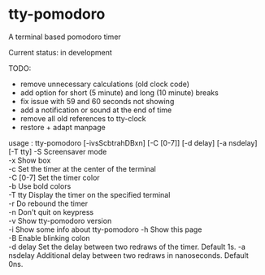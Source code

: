 tty-pomodoro
============

A terminal based pomodoro timer

Current status: in development

TODO:

* remove unnecessary calculations (old clock code)
* add option for short (5 minute) and long (10 minute) breaks
* fix issue with 59 and 60 seconds not showing
* add a notification or sound at the end of time
* remove all old references to tty-clock
* restore + adapt manpage

usage : tty-pomodoro [-ivsScbtrahDBxn] [-C [0-7]] [-d delay] [-a nsdelay] [-T tty] 
    -S            Screensaver mode                               
    -x            Show box                                       
    -c            Set the timer at the center of the terminal    
    -C [0-7]      Set the timer color                            
    -b            Use bold colors                                
    -T tty        Display the timer on the specified terminal    
    -r            Do rebound the timer                           
    -n            Don't quit on keypress                         
    -v            Show tty-pomodoro version                         
    -i            Show some info about tty-pomodoro
    -h            Show this page                                 
    -B            Enable blinking colon                          
    -d delay      Set the delay between two redraws of the timer. Default 1s. 
    -a nsdelay    Additional delay between two redraws in nanoseconds. Default 0ns.
